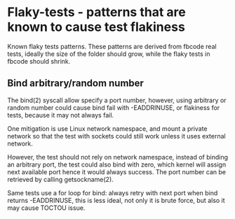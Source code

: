 # Flaky-tests - patterns that are known to cause test flakiness

Known flaky tests patterns. These patterns are derived from fbcode real
tests, ideally the size of the folder should grow, while the flaky tests
in fbcode should shrink.

## Bind arbitrary/random number
The bind(2) syscall allow specify a port number, however, using arbitrary or
random number could cause bind fail with -EADDRINUSE, or flakiness for tests,
because it may not always fail.

One mitigation is use Linux network namespace, and mount a private network so
that the test with sockets could still work unless it uses external network.

However, the test should not rely on network namespace, instead of binding an
arbitrary port, the test could also bind with zero, which kernel will assign
next available port hence it would always success. The port number can be
retrieved by calling getsockname(2).

Same tests use a for loop for bind: always retry with next port when bind
returns -EADDRINUSE, this is less ideal, not only it is brute force, but also
it may cause TOCTOU issue.
